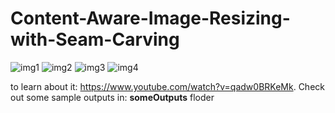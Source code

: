 # Content-Aware-Image-Resizing-with-Seam-Carving

![img1](https://user-images.githubusercontent.com/11765482/33699717-ed3089e8-db3c-11e7-9b80-b9defaf42d28.PNG)
![img2](https://user-images.githubusercontent.com/11765482/33699721-ef12c708-db3c-11e7-995e-93a68a1d75c2.PNG)
![img3](https://user-images.githubusercontent.com/11765482/33699722-f07886d2-db3c-11e7-9622-9a6124a2add3.PNG)
![img4](https://user-images.githubusercontent.com/11765482/33699723-f1c8c574-db3c-11e7-875a-f270d107d12f.PNG)


to learn about it: https://www.youtube.com/watch?v=qadw0BRKeMk.
Check out some sample outputs in: <b>someOutputs</b> floder
